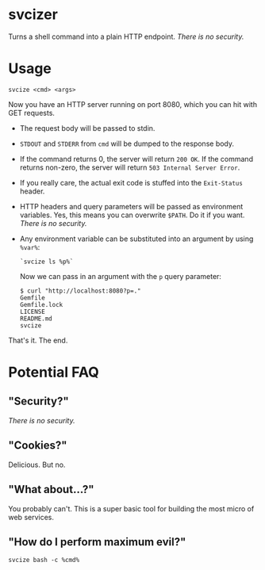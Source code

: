 svcizer
=======

Turns a shell command into a plain HTTP endpoint. _There is no security._

Usage
=====

    svcize <cmd> <args>

Now you have an HTTP server running on port 8080, which you can hit with GET requests.

* The request body will be passed to stdin.
* `STDOUT` and `STDERR` from `cmd` will be dumped to the response body.
* If the command returns 0, the server will return `200 OK`. If the command returns non-zero, the server will return `503 Internal Server Error`.
* If you really care, the actual exit code is stuffed into the `Exit-Status` header.
* HTTP headers and query parameters will be passed as environment variables. Yes, this means you can overwrite `$PATH`. Do it if you want. _There is no security._
* Any environment variable can be substituted into an argument by using `%var%`:
  
      `svcize ls %p%`
  
  Now we can pass in an argument with the `p` query parameter:
  
      $ curl "http://localhost:8080?p=."
      Gemfile
      Gemfile.lock
      LICENSE
      README.md
      svcize

That's it. The end.

Potential FAQ
=============

"Security?"
-----------
_There is no security._

"Cookies?"
----------
Delicious. But no.

"What about...?"
--------------
You probably can't. This is a super basic tool for building the most micro of web services.

"How do I perform maximum evil?"
--------------------------------
    svcize bash -c %cmd%

